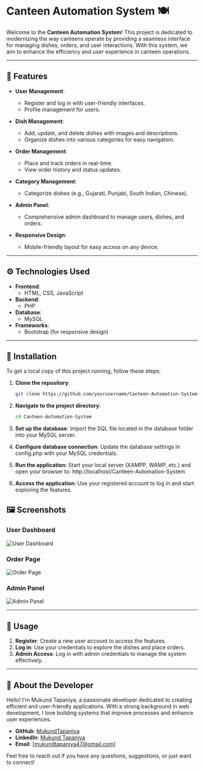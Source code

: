 # Canteen Automation System 🍽️

Welcome to the **Canteen Automation System**! This project is dedicated to modernizing the way canteens operate by providing a seamless interface for managing dishes, orders, and user interactions. With this system, we aim to enhance the efficiency and user experience in canteen operations.

---

## 🌟 Features

- **User Management**: 
  - Register and log in with user-friendly interfaces.
  - Profile management for users.

- **Dish Management**:
  - Add, update, and delete dishes with images and descriptions.
  - Organize dishes into various categories for easy navigation.

- **Order Management**:
  - Place and track orders in real-time.
  - View order history and status updates.

- **Category Management**:
  - Categorize dishes (e.g., Gujarati, Punjabi, South Indian, Chinese).
  
- **Admin Panel**:
  - Comprehensive admin dashboard to manage users, dishes, and orders.
  
- **Responsive Design**:
  - Mobile-friendly layout for easy access on any device.

---

## ⚙️ Technologies Used

- **Frontend**: 
  - HTML, CSS, JavaScript
- **Backend**: 
  - PHP
- **Database**: 
  - MySQL
- **Frameworks**: 
  - Bootstrap (for responsive design)

---

## 🚀 Installation

To get a local copy of this project running, follow these steps:

1. **Clone the repository**:
   ```bash
   git clone https://github.com/yourusername/Canteen-Automation-System.git

2. **Navigate to the project directory**:
   ```bash
   cd Canteen-Automation-System
   
3. **Set up the database**:
Import the SQL file located in the database folder into your MySQL server.

4. **Configure database connection**:
Update the database settings in config.php with your MySQL credentials.

5. **Run the application**:
Start your local server (XAMPP, WAMP, etc.) and open your browser to:
  http://localhost/Canteen-Automation-System

6. **Access the application**:
Use your registered account to log in and start exploring the features.

## 🖼️ Screenshots

### User Dashboard
![User Dashboard](https://github.com/user-attachments/assets/568e7a56-bb05-4222-af91-e5fbc5ba95c2)

### Order Page
![Order Page](https://github.com/user-attachments/assets/b2580348-f8c3-486d-acdd-87b0733bffa2)


### Admin Panel
![Admin Panel](https://github.com/user-attachments/assets/c3a0adc8-e7d8-4628-b2be-611660b83e4f)


---

## 📖 Usage

1. **Register**: Create a new user account to access the features.
2. **Log in**: Use your credentials to explore the dishes and place orders.
3. **Admin Access**: Log in with admin credentials to manage the system effectively.

---

## 👤 About the Developer

Hello! I'm Mukund Tapaniya, a passionate developer dedicated to creating efficient and user-friendly applications. With a strong background in web development, I love building systems that improve processes and enhance user experiences.

- **GitHub**: [MukundTapaniya](https://github.com/MukundTapaniya)
- **LinkedIn**: [Mukund Tapaniya](https://in.linkedin.com/in/mukund-tapaniya-296a63250)
- **Email**: [mukundtapaniya47@gmail.com]

Feel free to reach out if you have any questions, suggestions, or just want to connect!
